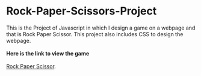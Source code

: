 # Rock-Paper-Scissors-Project
This is the Project of Javascript in which I design a game on a webpage and that is Rock Paper Scissor. This project also includes CSS to design the webpage.<br><br>
**Here is the link to view the game**<br><br>
<a href="https://samamakarim092.github.io/Rock-Paper-Scissors-Project/" target="_blank">Rock Paper Scissor</a>.
